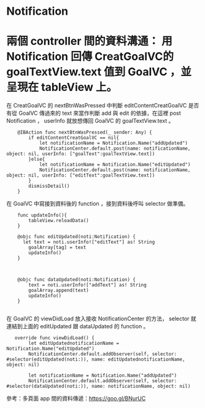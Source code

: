 # Notification
# 兩個 controller 間的資料溝通： 用 Notification 回傳 CreatGoalVC的goalTextView.text 值到 GoalVC ，並呈現在 tableView 上。


在 CreatGoalVC 的 nextBtnWasPressed 中判斷 editContentCreatGoalVC 是否有從 GoalVC 傳過來的 text 來當作判斷 add 與 edit 的依據，在這裡 post Notification ， userInfo 就放想傳回 GoalVC 的 goalTextView.text 。

``` 
    @IBAction func nextBtnWasPressed(_ sender: Any) {
        if editContentCreatGoalVC == nil{
            let notificationName = Notification.Name("addUpdated")
            NotificationCenter.default.post(name: notificationName, object: nil, userInfo: ["goalText":goalTextView.text])
        }else{
            let notificationName = Notification.Name("editUpdated")
            NotificationCenter.default.post(name: notificationName, object: nil, userInfo: ["editText":goalTextView.text])
        }
        dismissDetail()
    }
``` 

在 GoalVC 中寫接到資料後的 function ，接到資料後呼叫 selector 做準備。

``` 
    func updateInfo(){
        tableView.reloadData()
    }

    @objc func editUpdated(noti:Notification) {
      let text = noti.userInfo!["editText"] as! String
        goalArray[tag] = text
        updateInfo()
    }
    
    
    
    @objc func dataUpdated(noti:Notification) {
        text = noti.userInfo!["addText"] as! String
        goalArray.append(text)
        updateInfo()
    }
    
``` 


在 GoalVC 的 viewDidLoad 放入接收 NotificationCenter 的方法， selector 就連結到上面的 editUpdated 跟 dataUpdated 的 function 。
``` 
   override func viewDidLoad() {
        let editUpdatednotificationName = Notification.Name("editUpdated")
        NotificationCenter.default.addObserver(self, selector: #selector(editUpdated(noti:)), name: editUpdatednotificationName, object: nil)
        
        let notificationName = Notification.Name("addUpdated")
        NotificationCenter.default.addObserver(self, selector: #selector(dataUpdated(noti:)), name: notificationName, object: nil)

``` 


參考：多頁面 app 間的資料傳遞：https://goo.gl/BNurUC
